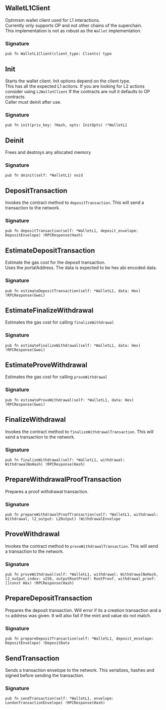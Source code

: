 ## WalletL1Client
Optimism wallet client used for L1 interactions.\
Currently only supports OP and not other chains of the superchain.\
This implementation is not as robust as the `Wallet` implementation.

### Signature

```zig
pub fn WalletL1Client(client_type: Clients) type
```

## Init
Starts the wallet client. Init options depend on the client type.\
This has all the expected L1 actions. If you are looking for L2 actions
consider using `L2WalletClient`
If the contracts are null it defaults to OP contracts.\
Caller must deinit after use.

### Signature

```zig
pub fn init(priv_key: ?Hash, opts: InitOpts) !*WalletL1
```

## Deinit
Frees and destroys any allocated memory

### Signature

```zig
pub fn deinit(self: *WalletL1) void
```

## DepositTransaction
Invokes the contract method to `depositTransaction`. This will send
a transaction to the network.

### Signature

```zig
pub fn depositTransaction(self: *WalletL1, deposit_envelope: DepositEnvelope) !RPCResponse(Hash)
```

## EstimateDepositTransaction
Estimate the gas cost for the deposit transaction.\
Uses the portalAddress. The data is expected to be hex abi encoded data.

### Signature

```zig
pub fn estimateDepositTransaction(self: *WalletL1, data: Hex) !RPCResponse(Gwei)
```

## EstimateFinalizeWithdrawal
Estimates the gas cost for calling `finalizeWithdrawal`

### Signature

```zig
pub fn estimateFinalizeWithdrawal(self: *WalletL1, data: Hex) !RPCResponse(Gwei)
```

## EstimateProveWithdrawal
Estimates the gas cost for calling `proveWithdrawal`

### Signature

```zig
pub fn estimateProveWithdrawal(self: *WalletL1, data: Hex) !RPCResponse(Gwei)
```

## FinalizeWithdrawal
Invokes the contract method to `finalizeWithdrawalTransaction`. This will send
a transaction to the network.

### Signature

```zig
pub fn finalizeWithdrawal(self: *WalletL1, withdrawal: WithdrawalNoHash) !RPCResponse(Hash)
```

## PrepareWithdrawalProofTransaction
Prepares a proof withdrawal transaction.

### Signature

```zig
pub fn prepareWithdrawalProofTransaction(self: *WalletL1, withdrawal: Withdrawal, l2_output: L2Output) !WithdrawalEnvelope
```

## ProveWithdrawal
Invokes the contract method to `proveWithdrawalTransaction`. This will send
a transaction to the network.

### Signature

```zig
pub fn proveWithdrawal(self: *WalletL1, withdrawal: WithdrawalNoHash, l2_output_index: u256, outputRootProof: RootProof, withdrawal_proof: []const Hex) !RPCResponse(Hash)
```

## PrepareDepositTransaction
Prepares the deposit transaction. Will error if its a creation transaction
and a `to` address was given. It will also fail if the mint and value do not match.

### Signature

```zig
pub fn prepareDepositTransaction(self: *WalletL1, deposit_envelope: DepositEnvelope) !DepositData
```

## SendTransaction
Sends a transaction envelope to the network. This serializes, hashes and signed before
sending the transaction.

### Signature

```zig
pub fn sendTransaction(self: *WalletL1, envelope: LondonTransactionEnvelope) !RPCResponse(Hash)
```

